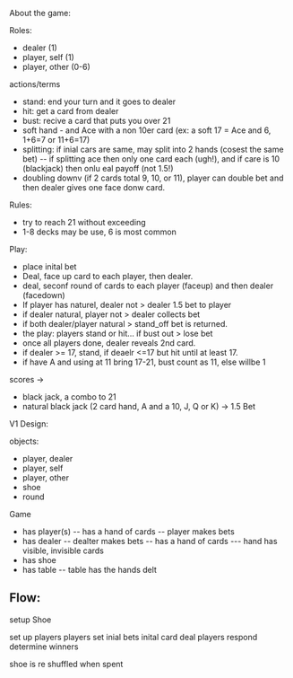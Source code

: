 About the game:

Roles:
- dealer (1)
- player, self (1)
- player, other (0-6)

actions/terms
- stand: end your turn and it goes to dealer
- hit: get a card from dealer
- bust: recive a card that puts you over 21
- soft hand - and Ace with a non 10er card (ex: a soft 17 = Ace and 6, 1+6=7 or 11+6=17)
- splitting: if inial cars are same, may split into 2 hands (cosest the same bet)
-- if splitting ace then only one card each (ugh!), and if care is 10 (blackjack) then onlu eal payoff (not 1.5!)
- doubling downv (if 2 cards total 9, 10, or 11), player can double bet and then dealer gives one face donw card.

Rules:
- try to reach 21 without exceeding
- 1-8 decks may be use, 6 is most common

Play:
- place inital bet
- Deal, face up card to each player, then dealer.
- deal, seconf round of cards to each player (faceup) and then dealer (facedown)
- If player has naturel, dealer not > dealer 1.5 bet to player
- if dealer natural, player not > dealer collects bet
- if both dealer/player natural > stand_off bet is returned.
- the play: players stand or hit... if bust out > lose bet
- once all players done, dealer reveals 2nd card.
- if dealer >= 17, stand, if deaelr <=17 but hit until at least 17.
- if have A and using at 11 bring 17-21, bust count as 11, else willbe 1


scores ->
- black jack, a combo to 21
- natural black jack (2 card hand, A and a 10, J, Q or K) -> 1.5 Bet





V1 Design:


objects:
- player, dealer
- player, self
- player, other
- shoe
- round


Game
- has player(s)
-- has a hand of cards
-- player makes bets
- has dealer
-- dealter makes bets
-- has a hand of cards
--- hand has visible, invisible cards 
- has shoe
- has table
-- table has the hands delt


## Flow:

setup Shoe

set up players
players set inial bets
inital card deal
players respond
determine winners

shoe is re shuffled when spent
